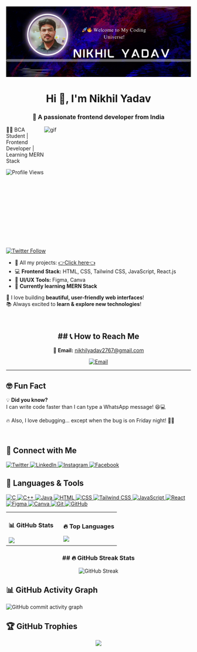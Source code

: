 
![logo](https://github.com/nikhilyadav566/nikhilyadav566/blob/main/template.png)
<h1 align="center">Hi 👋, I'm Nikhil Yadav</h1>
<h3 align="center"> 🚀 A passionate frontend developer from India</h3>

<img align="right" alt="gif" width="400" src="https://github.com/nikhilyadav566/nikhilyadav566/blob/main/profile%20(2)%20(1).gif" height="330px">

👨‍💻 BCA Student | Frontend Developer | Learning MERN Stack  

![Profile Views](https://komarev.com/ghpvc/?username=nikhilyadav566&label=Profile%20views&color=0e75b6&style=flat)

[![Twitter Follow](https://img.shields.io/twitter/follow/yadavnikhil566?logo=twitter&style=for-the-badge)](https://twitter.com/yadavnikhil566)

- 🔗 All my projects: [👉Click here👈](https://www.linkedin.com/in/nikhilyad566/)  
- 💻 **Frontend Stack:** HTML, CSS, Tailwind CSS, JavaScript, React.js  
- 🎨 **UI/UX Tools:** Figma, Canva  
- 🚀 **Currently learning MERN Stack**  

🔭 I love building **beautiful, user-friendly web interfaces**!  
📚 Always excited to **learn & explore new technologies**!  

&nbsp;&nbsp;&nbsp;&nbsp;


 
<div align="center">
 <h2> ## 📞 How to Reach Me </h2> 
<p>
  📧 <strong>Email:</strong> 
  <a href="mailto:nikhilyadav2767@gmail.com">nikhilyadav2767@gmail.com</a>
</p>
 <!--For Email Badge-->
 <p>
  <!-- Email Badge -->
  <a href="mailto:nikhilyadav2767@gmail.com">
    <img src="https://img.shields.io/badge/Email-D14836?style=for-the-badge&logo=gmail&logoColor=white" alt="Email" />
  </a>
</p>
</div>


---

## 🤓 Fun Fact  

💡 **Did you know?**  
I can write code faster than I can type a WhatsApp message! 😆💻  

🔥 Also, I love debugging... except when the bug is on Friday night! 🐞😂  

&nbsp;


## 🚀 Connect with Me  
<p align="left">
  <a href="https://twitter.com/YadavNikhil566" target="twitter_blank">
    <img src="https://img.shields.io/badge/Twitter-%231DA1F2.svg?style=for-the-badge&logo=twitter&logoColor=white" alt="Twitter" />
  </a>
  
  <a href="https://www.linkedin.com/comm/mynetwork/discovery-see-all?usecase=PEOPLE_FOLLOWS&followMember=nikhilyad566" target="linkdein_blank">
    <img src="https://img.shields.io/badge/LinkedIn-%230077B5.svg?style=for-the-badge&logo=linkedin&logoColor=white" alt="LinkedIn" />
  </a>

  <a href="https://www.instagram.com/Nikhilyad566/" target="instagram_blank">
    <img src="https://img.shields.io/badge/Instagram-%23E4405F.svg?style=for-the-badge&logo=instagram&logoColor=white" alt="Instagram" />
  </a>

  <a href="https://www.facebook.com/nikhilyad566" target="_blank">
    <img src="https://img.shields.io/badge/Facebook-%231877F2.svg?style=for-the-badge&logo=facebook&logoColor=white" alt="Facebook" />
  </a>
</p>

## 🚀 Languages & Tools  
<p align="left">
  <!-- C -->
  <a href="https://en.wikipedia.org/wiki/C_(programming_language)" target="_blank">
    <img src="https://img.shields.io/badge/C-%2300599C.svg?style=for-the-badge&logo=c&logoColor=white" alt="C" />
  </a>

  <!-- C++ -->
  <a href="https://en.wikipedia.org/wiki/C%2B%2B" target="_blank">
    <img src="https://img.shields.io/badge/C++-%2300599C.svg?style=for-the-badge&logo=c%2B%2B&logoColor=white" alt="C++" />
  </a>
  
  <!-- Java -->
  <a href="https://www.java.com/en/" target="_blank">
    <img src="https://img.shields.io/badge/Java-%23ED8B00.svg?style=for-the-badge&logo=openjdk&logoColor=white" alt="Java" />
  </a>

  <!-- HTML -->
  <a href="https://developer.mozilla.org/en-US/docs/Web/HTML" target="_blank">
    <img src="https://img.shields.io/badge/HTML5-%23E34F26.svg?style=for-the-badge&logo=html5&logoColor=white" alt="HTML" />
  </a>

  <!-- CSS -->
  <a href="https://developer.mozilla.org/en-US/docs/Web/CSS" target="_blank">
    <img src="https://img.shields.io/badge/CSS3-%231572B6.svg?style=for-the-badge&logo=css3&logoColor=white" alt="CSS" />
  </a>

  <!-- Tailwind CSS -->
  <a href="https://tailwindcss.com/" target="_blank">
    <img src="https://img.shields.io/badge/TailwindCSS-%2306B6D4.svg?style=for-the-badge&logo=tailwindcss&logoColor=white" alt="Tailwind CSS" />
  </a>

  <!-- JavaScript -->
  <a href="https://developer.mozilla.org/en-US/docs/Web/JavaScript" target="_blank">
    <img src="https://img.shields.io/badge/JavaScript-%23F7DF1E.svg?style=for-the-badge&logo=javascript&logoColor=black" alt="JavaScript" />
  </a>

  <!-- React -->
  <a href="https://react.dev/" target="_blank">
    <img src="https://img.shields.io/badge/React-%2361DAFB.svg?style=for-the-badge&logo=react&logoColor=black" alt="React" />
  </a>
 <!-- Figma -->
  <a href="https://www.figma.com/" target="_blank">
    <img src="https://img.shields.io/badge/Figma-%23F24E1E.svg?style=for-the-badge&logo=figma&logoColor=white" alt="Figma" />
  </a>

<!-- Canva -->
  <a href="https://www.canva.com/" target="_blank">
    <img src="https://img.shields.io/badge/Canva-%2300C4CC.svg?style=for-the-badge&logo=canva&logoColor=white" alt="Canva" />
  </a>  

  <!-- Git -->
<a href="https://git-scm.com/" target="_blank">
  <img src="https://img.shields.io/badge/Git-%23F05033.svg?style=for-the-badge&logo=git&logoColor=white" alt="Git" />
</a>

<!-- GitHub -->
<a href="https://github.com/" target="_blank">
  <img src="https://img.shields.io/badge/GitHub-%23181717.svg?style=for-the-badge&logo=github&logoColor=white" alt="GitHub" />
</a>
</p>

  

<table>
  <tr>
    <td>
      <h3>📊 GitHub Stats</h3>
      <img src="https://github-readme-stats.vercel.app/api?username=nikhilyadav566&show_icons=true&theme=radical&bg_color=0D1117&title_color=ffcc00&text_color=39d353&icon_color=ff6b6b"/>
    </td>
    <td style="padding-left: 20px;">
      <h3>🔥 Top Languages</h3>
      <img src="https://github-readme-stats.vercel.app/api/top-langs/?username=nikhilyadav566&layout=compact&theme=radical&bg_color=0D1117&title_color=ffcc00&text_color=39d353"/>
    </td>
  </tr>
</table>


<div align="center">
<h3>## 🔥 GitHub Streak Stats </h3> 
 
![GitHub Streak](https://streak-stats.demolab.com?user=nikhilyadav566&theme=dark&background=0D1117&fire=ff6b6b&ring=ffcc00&currStreakLabel=00bfff&sideLabels=ff00ff&dates=39d353)

</div>


## 📊 GitHub Activity Graph  
![GitHub commit activity graph](https://github-readme-activity-graph.vercel.app/graph?username=nikhilyadav566&theme=react-dark&area=true)

## 🏆 GitHub Trophies  

<p align="center">
  <img src="https://github-profile-trophy.vercel.app/?username=nikhilyadav566&theme=radical&no-frame=true&no-bg=true&margin-w=15" />
</p>





